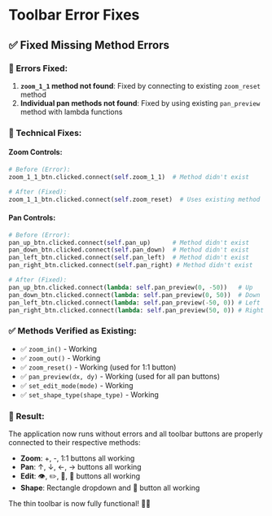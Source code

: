 # Toolbar Error Fixes

## ✅ **Fixed Missing Method Errors**

### **🐛 Errors Fixed:**

1. **`zoom_1_1` method not found**: Fixed by connecting to existing `zoom_reset` method
2. **Individual pan methods not found**: Fixed by using existing `pan_preview` method with lambda functions

### **🔧 Technical Fixes:**

#### **Zoom Controls:**
```python
# Before (Error):
zoom_1_1_btn.clicked.connect(self.zoom_1_1)  # Method didn't exist

# After (Fixed):
zoom_1_1_btn.clicked.connect(self.zoom_reset)  # Uses existing method
```

#### **Pan Controls:**
```python
# Before (Error):
pan_up_btn.clicked.connect(self.pan_up)      # Method didn't exist
pan_down_btn.clicked.connect(self.pan_down)  # Method didn't exist
pan_left_btn.clicked.connect(self.pan_left)  # Method didn't exist
pan_right_btn.clicked.connect(self.pan_right) # Method didn't exist

# After (Fixed):
pan_up_btn.clicked.connect(lambda: self.pan_preview(0, -50))   # Up
pan_down_btn.clicked.connect(lambda: self.pan_preview(0, 50))  # Down
pan_left_btn.clicked.connect(lambda: self.pan_preview(-50, 0)) # Left
pan_right_btn.clicked.connect(lambda: self.pan_preview(50, 0)) # Right
```

### **✅ Methods Verified as Existing:**
- ✅ `zoom_in()` - Working
- ✅ `zoom_out()` - Working  
- ✅ `zoom_reset()` - Working (used for 1:1 button)
- ✅ `pan_preview(dx, dy)` - Working (used for all pan buttons)
- ✅ `set_edit_mode(mode)` - Working
- ✅ `set_shape_type(shape_type)` - Working

### **🎯 Result:**
The application now runs without errors and all toolbar buttons are properly connected to their respective methods:

- **Zoom**: +, -, 1:1 buttons all working
- **Pan**: ↑, ↓, ←, → buttons all working  
- **Edit**: 👁, ✏️, 🧽, 📏 buttons all working
- **Shape**: Rectangle dropdown and 🔺 button all working

The thin toolbar is now fully functional! 🎯✨
